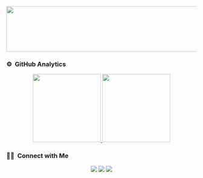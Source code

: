 
<a href="https://github.com/devxb/gitanimals">
  <img
    src="https://render.gitanimals.org/lines/buingoclam147"
    width="800"
    height="120"
  />
</a>

<!-- ## 👋 &nbsp;Hey there! I'm Bùi Ngọc Lâm -->


### ⚙️ &nbsp;GitHub Analytics

<p align="center">
<a href="https://github.com/AVS1508">
  <img height="180em" src="https://github-readme-stats-eight-theta.vercel.app/api?username=buingoclam147&show_icons=true&theme=algolia&include_all_commits=true&count_private=true"/>
  <img height="180em" src="https://github-readme-stats-eight-theta.vercel.app/api/top-langs/?username=buingoclam147&layout=compact&langs_count=8&theme=algolia"/>
</a>
</p>

### 🤝🏻 &nbsp;Connect with Me

<p align="center">
<a href="https://www.linkedin.com/in/bui-ngoc-lam-frontend-engineer"><img src="https://img.shields.io/badge/-Aditya%20Vikram%20Singh-0077B5?style=flat&logo=Linkedin&logoColor=white"/></a>
<a href="mailto:buingoclam00@gmail.com"><img src="https://img.shields.io/badge/-avsingh@umass.edu-D14836?style=flat&logo=Gmail&logoColor=white"/></a>
<a href="https://facebook.com/bnl.0318"><img src="https://img.shields.io/badge/-@AVS1508-1877F2?style=flat&logo=Facebook&logoColor=white"/></a>
</p>
